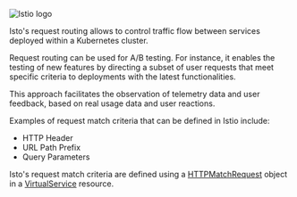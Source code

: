 ![Istio logo](https://raw.githubusercontent.com/lorenzo85/scenarios-ica/master/istio-logo.svg)

Isto's request routing allows to control traffic flow 
between services deployed within a Kubernetes cluster.

Request routing can be used for A/B testing. For instance, it enables
the testing of new features by directing a subset of user requests that
meet specific criteria to deployments with the latest functionalities.

This approach facilitates the observation of telemetry data and user feedback,
based on real usage data and user reactions.

Examples of request match criteria that can be defined in Istio include:
- HTTP Header
- URL Path Prefix
- Query Parameters

Isto's request match criteria are defined using a [HTTPMatchRequest](https://istio.io/latest/docs/reference/config/networking/virtual-service/#HTTPMatchRequest)
object in a [VirtualService](https://istio.io/latest/docs/reference/config/networking/virtual-service/) 
resource.